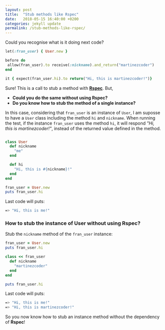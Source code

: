 ```yaml
---
layout: post
title:  "Stub methods like Rspec"
date:   2018-05-15 16:40:00 +0200
categories: jekyll update
permalink: /stub-methods-like-rspec/
---
```



Could you recognise what is it doing next code?

```ruby
let(:fran_user) { User.new }

before do
 allow(fran_user).to receive(:nickname).and_return("martinezcoder")
end

it { expect(fran_user.hi).to return("Hi, this is martinezcoder!")}
```

Sure! This is a call to stub a method with [**Rspec**](https://relishapp.com/rspec/rspec-mocks/docs/working-with-legacy-code/any-instance). But, 

* **Could you do the same without using Rspec?**
* **Do you know how to stub the method of a single instance?**

In this case, considering that `fran_user` is an instance of `User`, I am suposse to have a `User` class including the method `hi` and `nickname`. When running the test, if the instance `fran_user` uses the method `hi`, it will respond _"Hi, this is martinezcoder!"_, instead of the returned value defined in the method.

```ruby

class User
  def nickname
    "me"
  end

  def hi
    "Hi, this is #{nickname}!"
  end
end

fran_user = User.new
puts fran_user.hi
```

Last code will puts: 

```sh
=> "Hi, this is me!"
```

### How to stub the instance of User without using Rspec?

Stub the `nickname` method of the `fran_user` instance:

```ruby
fran_user = User.new
puts fran_user.hi

class << fran_user
  def nickname
    "martinezcoder"
  end
end

puts fran_user.hi
```

Last code will puts:

```sh
=> "Hi, this is me!"
=> "Hi, this is martinezcoder!"
```

So you now know how to stub an instance method without the dependency of **Rspec**!


